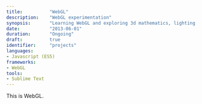 ```yaml
---
title: 			"WebGL"
description:	"WebGL experimentation"
synopsis:		"Learning WebGL and exploring 3d mathematics, lighting, texturing and animation."
date:			"2013-06-01"
duration:		"Ongoing"
draft:			true
identifier:		"projects"
languages:	
- Javascript (ES5)
frameworks:
- WebGL
tools: 
- Sublime Text
---
```


This is WebGL.